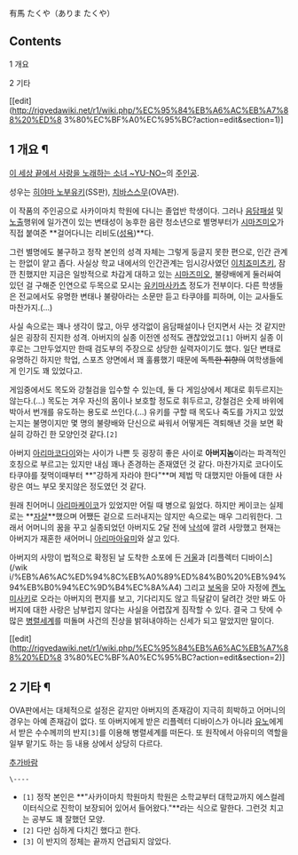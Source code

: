 有馬 たくや（ありま たくや）

## Contents

    

1 개요

2 기타

[[edit](http://rigvedawiki.net/r1/wiki.php/%EC%95%84%EB%A6%AC%EB%A7%88%20%ED%8
3%80%EC%BF%A0%EC%95%BC?action=edit&section=1)]

## 1 개요 ¶

[이 세상 끝에서 사랑을 노래하는 소녀 ~YU-NO~](%EC%9D%B4%20%EC%84%B8%EC%83%81%20%EB%81%9D%EC%97%90%EC%84%9C%20%EC%82%AC%EB%9E%91%EC%9D%84%20%EB%85%B8%EB%9E%98%ED%95%98%EB%8A%94%20%EC%86%8C%EB%85%80%20%7EYU-NO%7E.md)의
[주인공](%EC%A3%BC%EC%9D%B8%EA%B3%B5.md).

  

성우는 [히야마 노부유키](%ED%9E%88%EC%95%BC%EB%A7%88%20%EB%85%B8%EB%B6%80%EC%9C%A0%ED%82%A4.md)(SS판), [치바스스무](%EC%B9%98%EB%B0%94%20%EC%8A%A4%EC%8A%A4%EB%AC%B4.md)(OVA판).

  

이 작품의 주인공으로 사카이마치 학원에 다니는 졸업반 학생이다. 그러나
[음담패설](%EC%9D%8C%EB%8B%B4%ED%8C%A8%EC%84%A4.md) 및
[노출](%EB%85%B8%EC%B6%9C.md)행위에 일가견이 있는 변태성이 농후한 음란 청소년으로 별명부터가 [시마즈미오](%EC%8B%9C%EB%A7%88%EC%A6%88%20%EB%AF%B8%EC%98%A4.md)가 직접 붙여준 **걸어다니는
리비도([성욕](%EC%84%B1%EC%9A%95.md))**다.

  

그런 별명에도 불구하고 정작 본인의 성격 자체는 그렇게 둥글지 못한 편으로, 인간 관계는 한없이 얕고 좁다. 사실상 학교 내에서의 인간관계는
임시강사였던 [이치죠미츠키](%EC%9D%B4%EC%B9%98%EC%A3%A0%20%EB%AF%B8%EC%B8%A0%ED%82%A4.md), 잠깐 친했지만
지금은 일방적으로 차갑게 대하고 있는 [시마즈미오](%EC%8B%9C%EB%A7%88%EC%A6%88%20%EB%AF%B8%EC%98%A4.md), 불량배에게 둘러싸여 있던 걸
구해준 인연으로 두목으로 모시는 [유키마사카츠](%EC%9C%A0%ED%82%A4%20%EB%A7%88%EC%82%AC%EC%B9%B4%EC%B8%A0.md) 정도가
전부이다. 다른 학생들은 전교에서도 유명한 변태나 불량아라는 소문만 듣고 타쿠야를 피하며, 이는 교사들도 마찬가지.(...)

  

사실 속으로는 꽤나 생각이 많고, 아무 생각없이 음담패설이나 던지면서 사는 것 같지만 실은 굉장히 진지한 성격. 아버지의 실종 이전엔 성적도
괜찮았었고`[1]` 아버지 실종 이후로는 그만두었지만 한때 검도부의 주장으로 상당한 실력자이기도 했다. 일단 변태로 유명하긴 하지만 학업,
스포츠 양면에서 꽤 훌륭했기 때문에 <del>독특한 취향의</del> 여학생들에게 인기도 꽤 있었다고.

  

게임중에서도 목도와 강철검을 입수할 수 있는데, 둘 다 게임상에서 제대로 휘두르지는 않는다.(...) 목도는 겨우 자신의 몸이나 보호할
정도로 휘두르고, 강철검은 숫제 바위에 박아서 번개를 유도하는 용도로 쓰인다.(...) 유키를 구할 때 목도나 죽도를 가지고 있었는지는
불명이지만 몇 명의 불량배와 단신으로 싸워서 어떻게든 격퇴해낸 것을 보면 확실히 강하긴 한 모양인것 같다.`[2]`

  

아버지 [아리마코다이](%EC%95%84%EB%A6%AC%EB%A7%88%20%EC%BD%94%EB%8B%A4%EC%9D%B4.md)와는 사이가 나쁜
듯 굉장히 좋은 사이로 **아버지놈**이라는 파격적인 호칭으로 부르고는 있지만 내심 꽤나 존경하는 존재였던 것 같다. 마찬가지로 코다이도
타쿠야를 젖먹이때부터 **"강하게 자라야 한다"**며 제법 막 대했지만 아들에 대한 사랑은 여느 부모 못지않은 정도였던 것 같다.

  

원래 친어머니 [아리마케이코](%EC%95%84%EB%A6%AC%EB%A7%88%20%EC%BC%80%EC%9D%B4%EC%BD%94.md)가 있었지만 어릴
때 병으로 잃었다. 하지만 케이코는 실제로는 **[자살](%EC%9E%90%EC%82%B4.md)**했으며 어쨌든 겉으로 드러내지는
않지만 속으로는 매우 그리워한다. 그래서 어머니의 꿈을 꾸고 실종되었던 아버지도 2달 전에
[낙석](%EB%82%99%EC%84%9D.md)에 깔려 사망했고 현재는 아버지가 재혼한 새어머니 [아리마아유미](%EC%95%84%EB%A6%AC%EB%A7%88%20%EC%95%84%EC%9C%A0%EB%AF%B8.md)와 살고 있다.

  

아버지의 사망이 법적으로 확정된 날 도착한 소포에 든 [거울](%EA%B1%B0%EC%9A%B8.md)과 [리플렉터 디바이스](/wik
i/%EB%A6%AC%ED%94%8C%EB%A0%89%ED%84%B0%20%EB%94%94%EB%B0%94%EC%9D%B4%EC%8A%A4)
그리고 [보옥](%EB%B3%B4%EC%98%A5.md)을 모아 자정에
[켄노미사키](%EC%BC%84%EB%85%B8%EB%AF%B8%EC%82%AC%ED%82%A4.md)로 오라는 아버지의 편지를 보고,
기다리지도 않고 득달같이 달려간 것만 봐도 아버지에 대한 사랑은 남부럽지 않다는 사실을 어렵잖게 짐작할 수 있다. 결국 그 탓에 수많은
[병렬세계](%EB%B3%91%EB%A0%AC%EC%84%B8%EA%B3%84.md)를 떠돌며 사건의 진상을 밝혀내야하는 신세가 되고
말았지만 말이다.

[[edit](http://rigvedawiki.net/r1/wiki.php/%EC%95%84%EB%A6%AC%EB%A7%88%20%ED%8
3%80%EC%BF%A0%EC%95%BC?action=edit&section=2)]

## 2 기타 ¶

OVA판에서는 대체적으로 설정은 같지만 아버지의 존재감이 지극히 희박하고 어머니의 경우는 아예 존재감이 없다. 또 아버지에게 받은 리플렉터
디바이스가 아니라 [유노](%EC%9C%A0%EB%85%B8.md)에게서 받은 수수께끼의 반지`[3]`를 이용해 병렬세계를 떠돈다. 또
원작에서 아유미의 역할을 일부 맡기도 하는 등 내용 상에서 상당히 다르다.

  

[추가바람](%EC%B6%94%EA%B0%80%EB%B0%94%EB%9E%8C.md)

  

`\----`

  * `[1]` 정작 본인은 **"사카이마치 학원마치 학원은 소학교부터 대학교까지 에스컬레이터식으로 진학이 보장되어 있어서 들어왔다."**라는 식으로 말한다. 그런것 치고는 공부도 꽤 잘했던 모양.
  * `[2]` 다만 심하게 다치긴 했다고 한다.
  * `[3]` 이 반지의 정체는 끝까지 언급되지 않았다.

